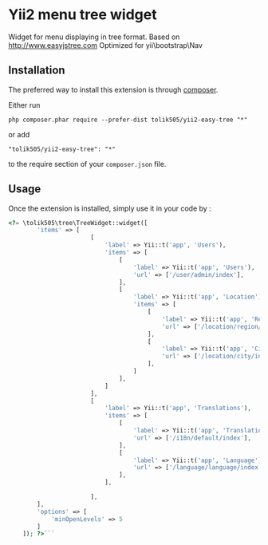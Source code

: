 Yii2 menu tree widget
=====================
Widget for menu displaying in tree format. Based on http://www.easyjstree.com
Optimized for yii\bootstrap\Nav

Installation
------------

The preferred way to install this extension is through [composer](http://getcomposer.org/download/).

Either run

```
php composer.phar require --prefer-dist tolik505/yii2-easy-tree "*"
```

or add

```
"tolik505/yii2-easy-tree": "*"
```

to the require section of your `composer.json` file.


Usage
-----

Once the extension is installed, simply use it in your code by  :

```php
<?= \tolik505\tree\TreeWidget::widget([
        'items' => [
                       [
                           'label' => Yii::t('app', 'Users'),
                           'items' => [
                               [
                                   'label' => Yii::t('app', 'Users'),
                                   'url' => ['/user/admin/index'],
                               ],
                               [
                                   'label' => Yii::t('app', 'Location'),
                                   'items' => [
                                       [
                                           'label' => Yii::t('app', 'Region'),
                                           'url' => ['/location/region/index'],
                                       ],
                                       [
                                           'label' => Yii::t('app', 'City'),
                                           'url' => ['/location/city/index'],
                                       ],
                                   ]
                               ],
                           ]
                       ],
                       [
                           'label' => Yii::t('app', 'Translations'),
                           'items' => [
                               [
                                   'label' => Yii::t('app', 'Translations'),
                                   'url' => ['/i18n/default/index'],
                               ],
                               [
                                   'label' => Yii::t('app', 'Language'),
                                   'url' => ['/language/language/index'],
                               ],
                           ],

                       ],
        ],
        'options' => [
            'minOpenLevels' => 5
        ]
    ]); ?>```

